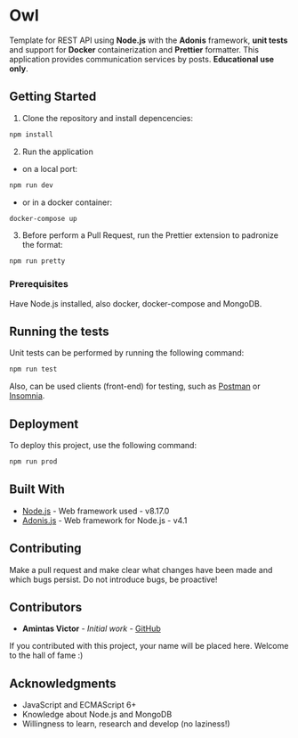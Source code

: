 # Owl

Template for REST API using **Node.js** with the **Adonis** framework, **unit tests** and support for **Docker** containerization and **Prettier** formatter. This application provides communication services by posts. **Educational use only**.

## Getting Started
1. Clone the repository and install depencencies:
```bash
npm install
```
2. Run the application
- on a local port:
```bash
npm run dev
```
- or in a docker container:
```bash
docker-compose up
```

3. Before perform a Pull Request, run the Prettier extension to padronize the format:
```bash
npm run pretty
```

### Prerequisites
Have Node.js installed, also docker, docker-compose and MongoDB.

## Running the tests
Unit tests can be performed by running the following command:
```bash
npm run test
```
Also, can be used clients (front-end) for testing, such as [Postman](https://www.getpostman.com/) or [Insomnia](https://insomnia.rest/).

## Deployment
To deploy this project, use the following command:
```bash
npm run prod
```

## Built With
* [Node.js](https://nodejs.org/en/) - Web framework used - v8.17.0
* [Adonis.js](https://adonisjs.com/) - Web framework for Node.js - v4.1

## Contributing
Make a pull request and make clear what changes have been made and which bugs persist. Do not introduce bugs, be proactive!

## Contributors
* **Amintas Victor** - *Initial work* - [GitHub](https://github.com/amintasvrp)

 If you contributed with this project, your name will be placed here. Welcome to the hall of fame :)

## Acknowledgments
* JavaScript and ECMAScript 6+
* Knowledge about Node.js and MongoDB
* Willingness to learn, research and develop (no laziness!)
